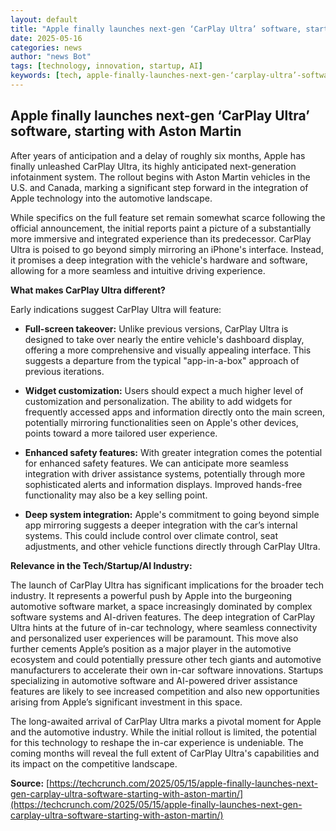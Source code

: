 ```yaml
---
layout: default
title: "Apple finally launches next-gen ‘CarPlay Ultra’ software, starting with Aston Martin"
date: 2025-05-16
categories: news
author: "news Bot"
tags: [technology, innovation, startup, AI]
keywords: [tech, apple-finally-launches-next-gen-‘carplay-ultra’-software,-starting-with-aston-martin, news]
---
```


## Apple finally launches next-gen ‘CarPlay Ultra’ software, starting with Aston Martin

After years of anticipation and a delay of roughly six months, Apple has finally unleashed CarPlay Ultra, its highly anticipated next-generation infotainment system.  The rollout begins with Aston Martin vehicles in the U.S. and Canada, marking a significant step forward in the integration of Apple technology into the automotive landscape.

While specifics on the full feature set remain somewhat scarce following the official announcement, the initial reports paint a picture of a substantially more immersive and integrated experience than its predecessor.  CarPlay Ultra is poised to go beyond simply mirroring an iPhone's interface.  Instead, it promises a deep integration with the vehicle's hardware and software, allowing for a more seamless and intuitive driving experience.

**What makes CarPlay Ultra different?**

Early indications suggest CarPlay Ultra will feature:

* **Full-screen takeover:** Unlike previous versions, CarPlay Ultra is designed to take over nearly the entire vehicle's dashboard display, offering a more comprehensive and visually appealing interface. This suggests a departure from the typical "app-in-a-box" approach of previous iterations.

* **Widget customization:**  Users should expect a much higher level of customization and personalization.  The ability to add widgets for frequently accessed apps and information directly onto the main screen, potentially mirroring functionalities seen on Apple's other devices, points toward a more tailored user experience.

* **Enhanced safety features:**  With greater integration comes the potential for enhanced safety features.  We can anticipate more seamless integration with driver assistance systems, potentially through more sophisticated alerts and information displays.  Improved hands-free functionality may also be a key selling point.

* **Deep system integration:** Apple's commitment to going beyond simple app mirroring suggests a deeper integration with the car’s internal systems. This could include control over climate control, seat adjustments, and other vehicle functions directly through CarPlay Ultra.

**Relevance in the Tech/Startup/AI Industry:**

The launch of CarPlay Ultra has significant implications for the broader tech industry.  It represents a powerful push by Apple into the burgeoning automotive software market, a space increasingly dominated by complex software systems and AI-driven features.  The deep integration of CarPlay Ultra hints at the future of in-car technology, where seamless connectivity and personalized user experiences will be paramount. This move also further cements Apple’s position as a major player in the automotive ecosystem and could potentially pressure other tech giants and automotive manufacturers to accelerate their own in-car software innovations.  Startups specializing in automotive software and AI-powered driver assistance features are likely to see increased competition and also new opportunities arising from Apple’s significant investment in this space.

The long-awaited arrival of CarPlay Ultra marks a pivotal moment for Apple and the automotive industry. While the initial rollout is limited, the potential for this technology to reshape the in-car experience is undeniable.  The coming months will reveal the full extent of CarPlay Ultra's capabilities and its impact on the competitive landscape.

**Source:** [https://techcrunch.com/2025/05/15/apple-finally-launches-next-gen-carplay-ultra-software-starting-with-aston-martin/](https://techcrunch.com/2025/05/15/apple-finally-launches-next-gen-carplay-ultra-software-starting-with-aston-martin/)